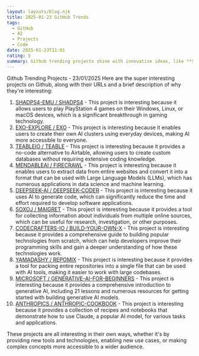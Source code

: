 ```yaml
---
layout: layouts/blog.njk
title: 2025-01-23 GitHub Trends
tags:
  - GitHub
  - AI
  - Projects
  - Code
date: 2025-01-23T11:01
rating: 5
summary: Github trending projects shine with innovative ideas, like **SHADPS4-EMU** letting users play PlayStation 4 games on other devices, **EXO-EXPLORE** enabling AI clusters at home, and **TEABLEIO** offering a no-code Airtable alternative, these projects push boundaries, making tech more accessible and exciting, with **MENDABLEAI** and **DEEPSEEK-AI** using AI to extract data and generate code, and **CODECRAFTERS-IO** guiding developers to build popular technologies from scratch, these projects ignite passion and drive progress in the tech world.
---
```

Github Trending Projects - 23/01/2025
Here are the super interesting projects on Github, along with their URLs and a brief description of why they're interesting:
1. [SHADPS4-EMU / SHADPS4](https://github.com/shadps4-emu/shadPS4 "PlayStation 4 emulator for Windows, Linux and macOS written in C++") - This project is interesting because it allows users to play PlayStation 4 games on their Windows, Linux, or macOS devices, which is a significant breakthrough in gaming technology.
2. [EXO-EXPLORE / EXO](https://github.com/exo-explore/exo "Run your own AI cluster at home with everyday devices") - This project is interesting because it enables users to create their own AI clusters using everyday devices, making AI more accessible to everyone.
3. [TEABLEIO / TEABLE](https://github.com/teableio/teable "The Next Gen Airtable Alternative: No-Code Postgres") - This project is interesting because it provides a no-code alternative to Airtable, allowing users to create custom databases without requiring extensive coding knowledge.
4. [MENDABLEAI / FIRECRAWL](https://github.com/mendableai/firecrawl "Turn entire websites into LLM-ready markdown or structured data") - This project is interesting because it enables users to extract data from entire websites and convert it into a format that can be used with Large Language Models (LLMs), which has numerous applications in data science and machine learning.
5. [DEEPSEEK-AI / DEEPSEEK-CODER](https://github.com/deepseek-ai/DeepSeek-Coder "DeepSeek Coder: Let the code write itself") - This project is interesting because it uses AI to generate code, which can significantly reduce the time and effort required to develop software applications.
6. [SOXOJ / MAIGRET](https://github.com/soxoj/maigret "Collect a dossier on a person by username from thousands of sites") - This project is interesting because it provides a tool for collecting information about individuals from multiple online sources, which can be useful for research, investigation, or other purposes.
7. [CODECRAFTERS-IO / BUILD-YOUR-OWN-X](https://github.com/codecrafters-io/build-your-own-x "Master programming by recreating your favorite technologies from scratch") - This project is interesting because it provides a comprehensive guide to building popular technologies from scratch, which can help developers improve their programming skills and gain a deeper understanding of how these technologies work.
8. [YAMADASHY / REPOMIX](https://github.com/yamadashy/repomix "Repomix: Pack your entire repository into a single, AI-friendly file") - This project is interesting because it provides a tool for packing entire repositories into a single file that can be used with AI tools, making it easier to work with large codebases.
9. [MICROSOFT / GENERATIVE-AI-FOR-BEGINNERS](https://github.com/microsoft/generative-ai-for-beginners "21 Lessons, Get Started Building with Generative AI") - This project is interesting because it provides a comprehensive introduction to generative AI, including 21 lessons and numerous resources for getting started with building generative AI models.
10. [ANTHROPICS / ANTHROPIC-COOKBOOK](https://github.com/anthropics/anthropic-cookbook "A collection of notebooks/recipes showcasing fun and effective ways of using Claude") - This project is interesting because it provides a collection of recipes and notebooks that demonstrate how to use Claude, a popular AI model, for various tasks and applications.

These projects are all interesting in their own ways, whether it's by providing new tools and technologies, enabling new use cases, or making complex concepts more accessible to a wider audience.



